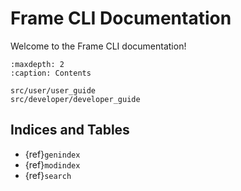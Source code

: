 # Frame CLI Documentation

Welcome to the Frame CLI documentation!

```{toctree}
:maxdepth: 2
:caption: Contents

src/user/user_guide
src/developer/developer_guide
```

## Indices and Tables

- {ref}`genindex`
- {ref}`modindex`
- {ref}`search`
